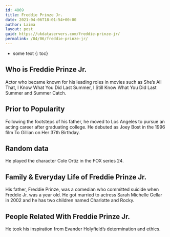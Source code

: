 ```yaml
---
id: 4869
title: Freddie Prinze Jr.
date: 2021-04-06T18:01:54+00:00
author: Laima
layout: post
guid: https://ukdataservers.com/freddie-prinze-jr/
permalink: /04/06/freddie-prinze-jr/
---
```


* some text
{: toc}


## Who is Freddie Prinze Jr.
                  
                  
                  
Actor who became known for his leading roles in movies such as She&#8217;s All That, I Know What You Did Last Summer, I Still Know What You Did Last Summer and Summer Catch.
                  
              
            
              
            
                
                
                
## Prior to Popularity
                  
                  
                  
Following the footsteps of his father, he moved to Los Angeles to pursue an acting career after graduating college. He debuted as Joey Bost in the 1996 film To Gillian on Her 37th Birthday.
                  
              
            
              
            
                
                
                
## Random data
                  
                  
                  
He played the character Cole Ortiz in the FOX series 24.
                  
              
            
              
            
                
                
                
## Family & Everyday Life of Freddie Prinze Jr.
                  
                  
                  
His father, Freddie Prinze, was a comedian who committed suicide when Freddie Jr. was a year old. He got married to actress Sarah Michelle Gellar in 2002 and he has two children named Charlotte and Rocky.
                  
              
            
              
            
                
                
                
## People Related With Freddie Prinze Jr.
                  
                  
                  
He took his inspiration from Evander Holyfield&#8217;s determination and ethics.
                  
              
            
              
            
                
              
            
              
              
            
            
              
            
          
          
          